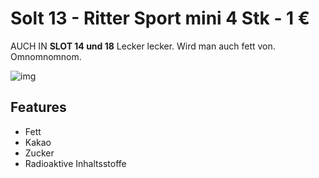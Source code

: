 [img]:https://github.com/zerocity/metalabAutomat/raw/master/13/1.jpg

# Solt 13 - Ritter Sport mini 4 Stk -  1 &euro;

AUCH IN **SLOT 14 und 18**
Lecker lecker. Wird man auch fett von. Omnomnomnom.

![img]

## Features
+ Fett
+ Kakao
+ Zucker
+ Radioaktive Inhaltsstoffe
